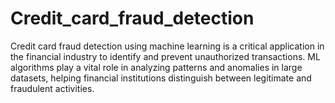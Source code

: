 # Credit_card_fraud_detection
Credit card fraud detection using machine learning is a critical application in the financial industry to identify and prevent unauthorized transactions. ML algorithms play a vital role in analyzing patterns and anomalies in large datasets, helping financial institutions distinguish between legitimate and fraudulent activities.
